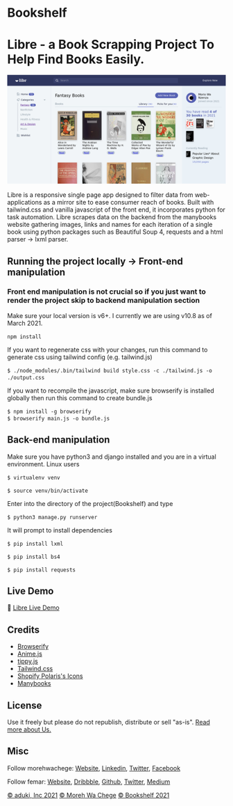 # Bookshelf
# Libre - a Book Scrapping Project To Help Find Books Easily.

![Libre](./Screenshot1.png)

Libre is a responsive single page app designed to filter data from web-applications as a mirror site to ease consumer reach of books. Built with tailwind.css and vanilla javascript of the front end, it incorporates python for task automation. Libre scrapes data on the backend from  the manybooks website gathering images, links and names for each iteration of a single book using python packages such as Beautiful Soup 4, requests and a html parser -> lxml parser.

## Running the project locally -> Front-end manipulation
### Front end manipulation is not crucial so if you just want to render the project skip to backend manipulation section
Make sure your local version is v6+. I currently we are using v10.8 as of March 2021.
```
npm install
```

If you want to regenerate css with your changes, run this command to generate css using tailwind config (e.g. tailwind.js)
```
$ ./node_modules/.bin/tailwind build style.css -c ./tailwind.js -o ./output.css
```

If you want to recompile the javascript, make sure browserify is installed globally then run this command to create bundle.js
```
$ npm install -g browserify
$ browserify main.js -o bundle.js
```
## Back-end manipulation
Make sure you have python3 and django installed and you are in a virtual environment. Linux users
```
$ virtualenv venv
```
```
$ source venv/bin/activate
```
Enter into the directory of the project(Bookshelf) and type
```
$ python3 manage.py runserver

```
It will prompt to install dependencies
```
$ pip install lxml

```
```
$ pip install bs4

```
```
$ pip install requests

```

## Live Demo
👋 [Libre Live Demo](http://librarie.co.ke)

## Credits
- [Browserify](http://browserify.org/)
- [Anime.js](http://animejs.com/)
- [tippy.js](https://atomiks.github.io/tippyjs/)
- [Tailwind.css](https://tailwindcss.com/)
- [Shopify Polaris's Icons](https://polaris.shopify.com/)
- [Manybooks](https://manybooks.net/)

## License
Use it freely but please do not republish, distribute or sell "as-is". [Read more about Us.](https://www.linkedin.com/in/antonymuriithi)


## Misc
Follow morehwachege: [Website](https://www.librarie.co.ke), [Linkedin](https://linkedin.com/in/antonymuriithi), [Twitter](https://twitter.com/morehwachege), [Facebook](https://facebook.com/morehwachege)

Follow femar: [Website](https://www.omba.site/), [Dribbble](http://www.dribbble.com/fescii), [Github](https://github.com/fescii), [Twitter](https://twitter.com/femar_will), [Medium](https://medium.com/@)

[© aduki, Inc 2021](http://www.aduki.net)
[© Moreh Wa Chege](https://linkedin.com/in/antonymuriithi)
[© Bookshelf 2021](http://www.librarie.co.ke)
